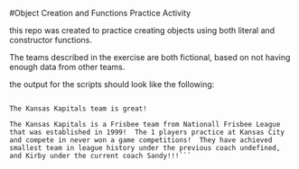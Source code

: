 #Object Creation and Functions Practice Activity

this repo was created to practice creating objects  using both literal and constructor functions.

The teams described in the exercise are both fictional, based on not having enough data from other teams.

the output for the scripts should look like the following:

```The Minneapolis Marauders is a Joggling team from Minneapolis that was established in 2000.  The 500 players practice at Lake Nokomis Park and compete in US Joggling competitions.  They have achieved third place in Division in 2003 under the previous coach Nick Fury, and second place Overall in 2007 under the current coach Peggy Carter.

The Kansas Kapitals team is great!

The Kansas Kapitals is a Frisbee team from Nationall Frisbee League that was established in 1999!  The 1 players practice at Kansas City and compete in never won a game competitions!  They have achieved smallest team in league history under the previous coach undefined, and Kirby under the current coach Sandy!!!```


